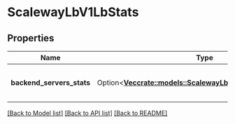 # ScalewayLbV1LbStats

## Properties

Name | Type | Description | Notes
------------ | ------------- | ------------- | -------------
**backend_servers_stats** | Option<[**Vec<crate::models::ScalewayLbV1BackendServerStats>**](scaleway.lb.v1.BackendServerStats.md)> | List stats object of your loadbalancer | [optional]

[[Back to Model list]](../README.md#documentation-for-models) [[Back to API list]](../README.md#documentation-for-api-endpoints) [[Back to README]](../README.md)


